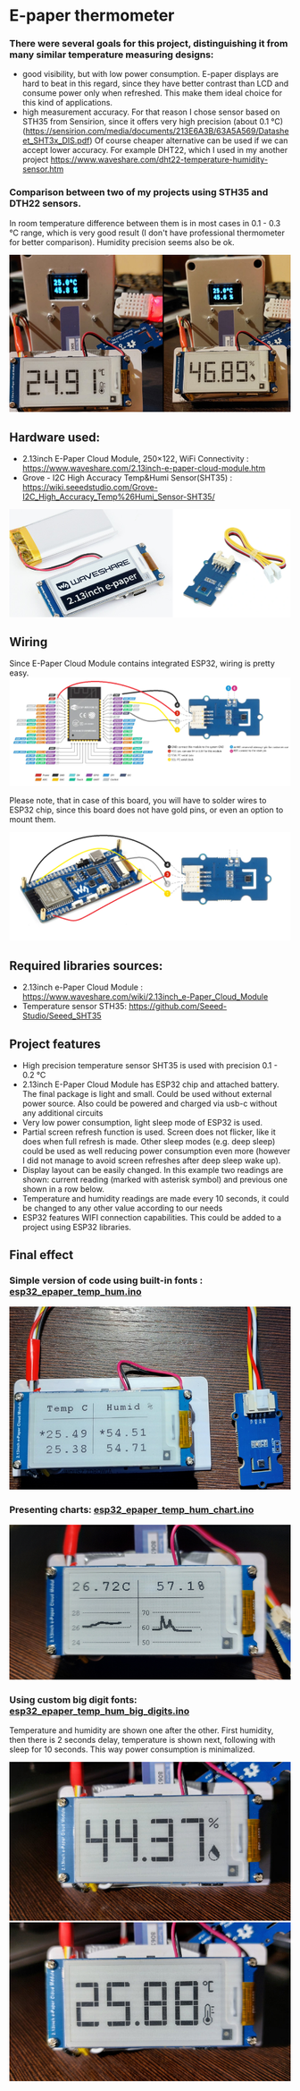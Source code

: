# E-paper thermometer
### There were several goals for this project, distinguishing it from many similar temperature measuring designs:
- good visibility, but with low power consumption. E-paper displays are hard to beat in this regard,
since they have better contrast than LCD and consume power only when refreshed. This make them ideal choice for this kind of applications.
- high measurement accuracy. For that reason I chose sensor based on STH35 from Sensirion,
since it offers very high precision (about 0.1 °C) (https://sensirion.com/media/documents/213E6A3B/63A5A569/Datasheet_SHT3x_DIS.pdf)
Of course cheaper alternative can be used if we can accept lower accuracy. 
For example DHT22, which I used in my another project https://www.waveshare.com/dht22-temperature-humidity-sensor.htm

### Comparison between two of my projects using STH35 and DTH22 sensors. 
In room temperature difference between them is in most cases in 0.1 - 0.3 °C range,
which is very good result (I don't have professional thermometer for better comparison). Humidity precision seems also be ok.  

![sht35-ath22.jpg](images/sht35-ath22.jpg)

## Hardware used:
- 2.13inch E-Paper Cloud Module, 250×122, WiFi Connectivity : https://www.waveshare.com/2.13inch-e-paper-cloud-module.htm
- Grove - I2C High Accuracy Temp&Humi Sensor(SHT35) : https://wiki.seeedstudio.com/Grove-I2C_High_Accuracy_Temp%26Humi_Sensor-SHT35/

![hardware.png](images/hardware.png)

## Wiring
Since E-Paper Cloud Module contains integrated ESP32, wiring is  pretty easy.  
![wiring.png](images/wiring.png)

Please note, that in case of this board, you will have to solder wires to ESP32 chip, since this board does not have gold pins, or even an option to mount them.  

![wiring2.png](images/wiring2.png)


## Required libraries sources:
- 2.13inch e-Paper Cloud Module : https://www.waveshare.com/wiki/2.13inch_e-Paper_Cloud_Module
- Temperature sensor STH35: https://github.com/Seeed-Studio/Seeed_SHT35

## Project features
- High precision temperature sensor SHT35 is used with precision 0.1 - 0.2 °C
- 2.13inch E-Paper Cloud Module has ESP32 chip and attached battery. The final package is light and small. 
Could be used without external power source. Also could be powered and charged via usb-c without any additional circuits  
- Very low power consumption, light sleep mode of ESP32 is used. 
- Partial screen refresh function is used. Screen does not flicker, like it does when full refresh is made. 
Other sleep modes (e.g. deep sleep) could be used as well reducing power consumption even more (however I did not manage to avoid screen refreshes after deep sleep wake up).
- Display layout can be easily changed. In this example two readings are shown: current reading (marked with asterisk symbol) and previous one shown in a row below.
- Temperature and humidity readings are made every 10 seconds, it could be changed to any other value according to our needs
- ESP32 features WIFI connection capabilities. This could be added to a project using ESP32 libraries.

## Final effect

### Simple version of code using built-in fonts : [esp32_epaper_temp_hum.ino](esp32_epaper_temp_hum/esp32_epaper_temp_hum.ino)

![hardware-final.png](images/hardware-final.png)


### Presenting charts: [esp32_epaper_temp_hum_chart.ino](esp32_epaper_temp_hum_chart/esp32_epaper_temp_hum_chart.ino)

![hardware-final-V2.png](images/hardware-final-V2.png)

### Using custom big digit fonts: [esp32_epaper_temp_hum_big_digits.ino](esp32_epaper_temp_hum_big_digits/esp32_epaper_temp_hum_big_digits.ino)

Temperature and humidity are shown one after the other. First humidity, then there is 2 seconds delay,
temperature is shown next, following with sleep for 10 seconds. This way power consumption is minimalized.

![big_digits_hum.jpg](images/big_digits_hum.jpg)
![big_digits_temp.jpg](images/big_digits_temp.jpg)